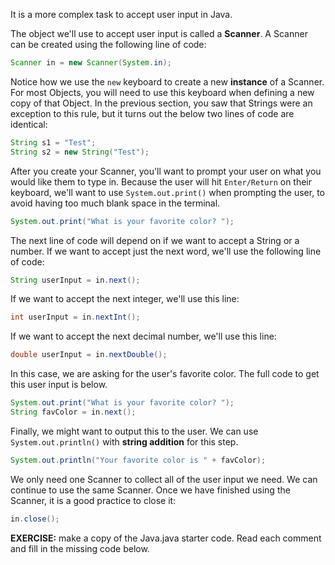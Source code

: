 It is a more complex task to accept user input in Java.

The object we'll use to accept user input is called a **Scanner**. A Scanner can be created using the following line of code:

```java
Scanner in = new Scanner(System.in);
```

Notice how we use the `new` keyboard to create a new **instance** of a Scanner. For most Objects, you will need to use this keyboard when defining a new copy of that Object. In the previous section, you saw that Strings were an exception to this rule, but it turns out the below two lines of code are identical:

```java
String s1 = "Test";
String s2 = new String("Test");
```

After you create your Scanner, you'll want to prompt your user on what you would like them to type in. Because the user will hit `Enter/Return` on their keyboard, we'll want to use `System.out.print()` when prompting the user, to avoid having too much blank space in the terminal.

```java
System.out.print("What is your favorite color? ");
```

The next line of code will depend on if we want to accept a String or a number. If we want to accept just the next word, we'll use the following line of code:

```java
String userInput = in.next();
```

If we want to accept the next integer, we'll use this line:

```java
int userInput = in.nextInt();
```

If we want to accept the next decimal number, we'll use this line:
```java
double userInput = in.nextDouble();
```

In this case, we are asking for the user's favorite color. The full code to get this user input is below.

```java
System.out.print("What is your favorite color? ");
String favColor = in.next();
```

Finally, we might want to output this to the user. We can use `System.out.println()` with **string addition** for this step.

```java
System.out.println("Your favorite color is " + favColor);
```

We only need one Scanner to collect all of the user input we need. We can continue to use the same Scanner. Once we have finished using the Scanner, it is a good practice to close it:

```java
in.close();
```

**EXERCISE:** make a copy of the Java.java starter code. Read each comment and fill in the missing code below.



